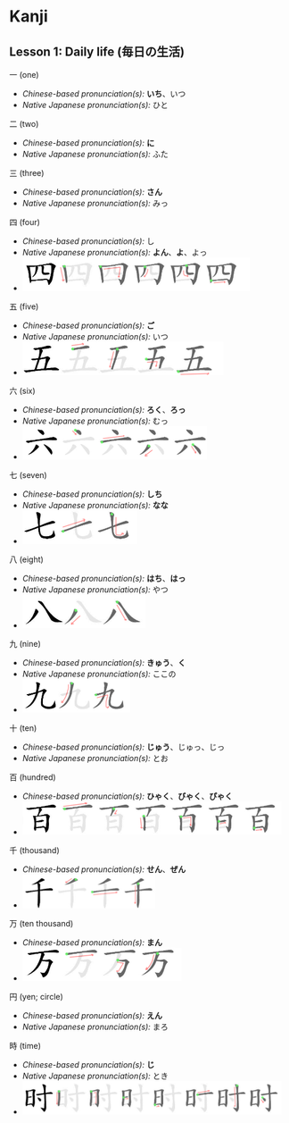 # Kanji

## Lesson 1: Daily life (毎日の生活)

一 (one)
* *Chinese-based pronunciation(s):* **いち**、いつ
* *Native Japanese pronunciation(s):* ひと

二 (two)
* *Chinese-based pronunciation(s):* **に**
* *Native Japanese pronunciation(s):* ふた

三 (three)
* *Chinese-based pronunciation(s):* **さん**
* *Native Japanese pronunciation(s):* みっ

四 (four)
* *Chinese-based pronunciation(s):* し
* *Native Japanese pronunciation(s):* **よん**、**よ**、よっ
* <img src="imgs/kanji-4-stroke-order.png" height=60>
  
五 (five)
* *Chinese-based pronunciation(s):* **ご**
* *Native Japanese pronunciation(s):* いつ
* <img src="imgs/kanji-5-stroke-order.png" height=60>

六 (six)
* *Chinese-based pronunciation(s):* **ろく**、**ろっ**
* *Native Japanese pronunciation(s):* むっ
* <img src="imgs/kanji-6-stroke-order.png" height=60>

七 (seven)
* *Chinese-based pronunciation(s):* **しち**
* *Native Japanese pronunciation(s):* **なな**
* <img src="imgs/kanji-7-stroke-order.png" height=60>

八 (eight)
* *Chinese-based pronunciation(s):* **はち**、**はっ**
* *Native Japanese pronunciation(s):* やつ
* <img src="imgs/kanji-8-stroke-order.png" height=60>

九 (nine)
* *Chinese-based pronunciation(s):* **きゅう**、**く**
* *Native Japanese pronunciation(s):* ここの
* <img src="imgs/kanji-9-stroke-order.png" height=60>

十 (ten)
* *Chinese-based pronunciation(s):* **じゅう**、じゅっ、じっ
* *Native Japanese pronunciation(s):* とお

百 (hundred)
* *Chinese-based pronunciation(s):* **ひゃく**、**びゃく**、**ぴゃく**
* <img src="imgs/kanji-100-stroke-order.png" height=60>

千 (thousand)
* *Chinese-based pronunciation(s):* **せん**、**ぜん**
* <img src="imgs/kanji-1000-stroke-order.png" height=60>

万 (ten thousand)
* *Chinese-based pronunciation(s):* **まん**
* <img src="imgs/kanji-10000-stroke-order.png" height=60>

円 (yen; circle)
* *Chinese-based pronunciation(s):* **えん**
* *Native Japanese pronunciation(s):* まろ

時 (time)
* *Chinese-based pronunciation(s):* **じ**
* *Native Japanese pronunciation(s):* とき
* <img src="imgs/kanji-time-stroke-order.png" height=60>
